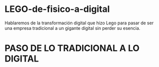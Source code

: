 # LEGO-de-fisico-a-digital
Hablaremos de la transformación digital que hizo Lego para pasar de ser una empresa tradicional a un gigante digital sin perder su esencia.

# PASO DE LO TRADICIONAL A LO DIGITAL

